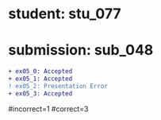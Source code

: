 # student: stu_077
# submission: sub_048

```diff
+ ex05_0: Accepted
+ ex05_1: Accepted
! ex05_2: Presentation Error
+ ex05_3: Accepted
```
#incorrect=1
#correct=3
